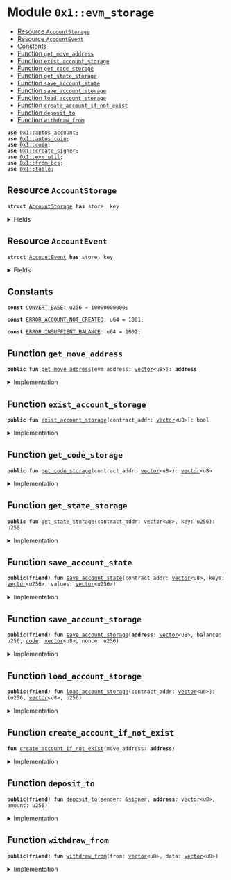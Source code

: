
<a id="0x1_evm_storage"></a>

# Module `0x1::evm_storage`



-  [Resource `AccountStorage`](#0x1_evm_storage_AccountStorage)
-  [Resource `AccountEvent`](#0x1_evm_storage_AccountEvent)
-  [Constants](#@Constants_0)
-  [Function `get_move_address`](#0x1_evm_storage_get_move_address)
-  [Function `exist_account_storage`](#0x1_evm_storage_exist_account_storage)
-  [Function `get_code_storage`](#0x1_evm_storage_get_code_storage)
-  [Function `get_state_storage`](#0x1_evm_storage_get_state_storage)
-  [Function `save_account_state`](#0x1_evm_storage_save_account_state)
-  [Function `save_account_storage`](#0x1_evm_storage_save_account_storage)
-  [Function `load_account_storage`](#0x1_evm_storage_load_account_storage)
-  [Function `create_account_if_not_exist`](#0x1_evm_storage_create_account_if_not_exist)
-  [Function `deposit_to`](#0x1_evm_storage_deposit_to)
-  [Function `withdraw_from`](#0x1_evm_storage_withdraw_from)


<pre><code><b>use</b> <a href="aptos_account.md#0x1_aptos_account">0x1::aptos_account</a>;
<b>use</b> <a href="aptos_coin.md#0x1_aptos_coin">0x1::aptos_coin</a>;
<b>use</b> <a href="coin.md#0x1_coin">0x1::coin</a>;
<b>use</b> <a href="create_signer.md#0x1_create_signer">0x1::create_signer</a>;
<b>use</b> <a href="util.md#0x1_evm_util">0x1::evm_util</a>;
<b>use</b> <a href="../../aptos-stdlib/doc/from_bcs.md#0x1_from_bcs">0x1::from_bcs</a>;
<b>use</b> <a href="../../aptos-stdlib/doc/table.md#0x1_table">0x1::table</a>;
</code></pre>



<a id="0x1_evm_storage_AccountStorage"></a>

## Resource `AccountStorage`



<pre><code><b>struct</b> <a href="storage.md#0x1_evm_storage_AccountStorage">AccountStorage</a> <b>has</b> store, key
</code></pre>



<details>
<summary>Fields</summary>


<dl>
<dt>
<code>balance: u256</code>
</dt>
<dd>

</dd>
<dt>
<code><a href="code.md#0x1_code">code</a>: <a href="../../aptos-stdlib/../move-stdlib/doc/vector.md#0x1_vector">vector</a>&lt;u8&gt;</code>
</dt>
<dd>

</dd>
<dt>
<code>nonce: u256</code>
</dt>
<dd>

</dd>
<dt>
<code>storage: <a href="../../aptos-stdlib/doc/table.md#0x1_table_Table">table::Table</a>&lt;u256, u256&gt;</code>
</dt>
<dd>

</dd>
</dl>


</details>

<a id="0x1_evm_storage_AccountEvent"></a>

## Resource `AccountEvent`



<pre><code><b>struct</b> <a href="storage.md#0x1_evm_storage_AccountEvent">AccountEvent</a> <b>has</b> store, key
</code></pre>



<details>
<summary>Fields</summary>


<dl>
<dt>
<code>contract_addr: <a href="../../aptos-stdlib/../move-stdlib/doc/vector.md#0x1_vector">vector</a>&lt;u8&gt;</code>
</dt>
<dd>

</dd>
<dt>
<code>data: <a href="../../aptos-stdlib/../move-stdlib/doc/vector.md#0x1_vector">vector</a>&lt;u8&gt;</code>
</dt>
<dd>

</dd>
</dl>


</details>

<a id="@Constants_0"></a>

## Constants


<a id="0x1_evm_storage_CONVERT_BASE"></a>



<pre><code><b>const</b> <a href="storage.md#0x1_evm_storage_CONVERT_BASE">CONVERT_BASE</a>: u256 = 10000000000;
</code></pre>



<a id="0x1_evm_storage_ERROR_ACCOUNT_NOT_CREATED"></a>



<pre><code><b>const</b> <a href="storage.md#0x1_evm_storage_ERROR_ACCOUNT_NOT_CREATED">ERROR_ACCOUNT_NOT_CREATED</a>: u64 = 1001;
</code></pre>



<a id="0x1_evm_storage_ERROR_INSUFFIENT_BALANCE"></a>



<pre><code><b>const</b> <a href="storage.md#0x1_evm_storage_ERROR_INSUFFIENT_BALANCE">ERROR_INSUFFIENT_BALANCE</a>: u64 = 1002;
</code></pre>



<a id="0x1_evm_storage_get_move_address"></a>

## Function `get_move_address`



<pre><code><b>public</b> <b>fun</b> <a href="storage.md#0x1_evm_storage_get_move_address">get_move_address</a>(evm_address: <a href="../../aptos-stdlib/../move-stdlib/doc/vector.md#0x1_vector">vector</a>&lt;u8&gt;): <b>address</b>
</code></pre>



<details>
<summary>Implementation</summary>


<pre><code><b>public</b> <b>fun</b> <a href="storage.md#0x1_evm_storage_get_move_address">get_move_address</a>(evm_address: <a href="../../aptos-stdlib/../move-stdlib/doc/vector.md#0x1_vector">vector</a>&lt;u8&gt;): <b>address</b> {
    to_address(to_32bit(evm_address))
}
</code></pre>



</details>

<a id="0x1_evm_storage_exist_account_storage"></a>

## Function `exist_account_storage`



<pre><code><b>public</b> <b>fun</b> <a href="storage.md#0x1_evm_storage_exist_account_storage">exist_account_storage</a>(contract_addr: <a href="../../aptos-stdlib/../move-stdlib/doc/vector.md#0x1_vector">vector</a>&lt;u8&gt;): bool
</code></pre>



<details>
<summary>Implementation</summary>


<pre><code><b>public</b> <b>fun</b> <a href="storage.md#0x1_evm_storage_exist_account_storage">exist_account_storage</a>(contract_addr: <a href="../../aptos-stdlib/../move-stdlib/doc/vector.md#0x1_vector">vector</a>&lt;u8&gt;): bool {
    <b>let</b> move_address = <a href="storage.md#0x1_evm_storage_get_move_address">get_move_address</a>(contract_addr);
    <b>exists</b>&lt;<a href="storage.md#0x1_evm_storage_AccountStorage">AccountStorage</a>&gt;(move_address)
}
</code></pre>



</details>

<a id="0x1_evm_storage_get_code_storage"></a>

## Function `get_code_storage`



<pre><code><b>public</b> <b>fun</b> <a href="storage.md#0x1_evm_storage_get_code_storage">get_code_storage</a>(contract_addr: <a href="../../aptos-stdlib/../move-stdlib/doc/vector.md#0x1_vector">vector</a>&lt;u8&gt;): <a href="../../aptos-stdlib/../move-stdlib/doc/vector.md#0x1_vector">vector</a>&lt;u8&gt;
</code></pre>



<details>
<summary>Implementation</summary>


<pre><code><b>public</b> <b>fun</b> <a href="storage.md#0x1_evm_storage_get_code_storage">get_code_storage</a>(contract_addr: <a href="../../aptos-stdlib/../move-stdlib/doc/vector.md#0x1_vector">vector</a>&lt;u8&gt;): <a href="../../aptos-stdlib/../move-stdlib/doc/vector.md#0x1_vector">vector</a>&lt;u8&gt; <b>acquires</b> <a href="storage.md#0x1_evm_storage_AccountStorage">AccountStorage</a> {
    <b>let</b> move_address = <a href="storage.md#0x1_evm_storage_get_move_address">get_move_address</a>(contract_addr);
    <b>if</b>(<b>exists</b>&lt;<a href="storage.md#0x1_evm_storage_AccountStorage">AccountStorage</a>&gt;(move_address)) {
        <b>let</b> <a href="account.md#0x1_account">account</a> = <b>borrow_global</b>&lt;<a href="storage.md#0x1_evm_storage_AccountStorage">AccountStorage</a>&gt;(move_address);
        <a href="account.md#0x1_account">account</a>.<a href="code.md#0x1_code">code</a>
    } <b>else</b> {
        x""
    }
}
</code></pre>



</details>

<a id="0x1_evm_storage_get_state_storage"></a>

## Function `get_state_storage`



<pre><code><b>public</b> <b>fun</b> <a href="storage.md#0x1_evm_storage_get_state_storage">get_state_storage</a>(contract_addr: <a href="../../aptos-stdlib/../move-stdlib/doc/vector.md#0x1_vector">vector</a>&lt;u8&gt;, key: u256): u256
</code></pre>



<details>
<summary>Implementation</summary>


<pre><code><b>public</b> <b>fun</b> <a href="storage.md#0x1_evm_storage_get_state_storage">get_state_storage</a>(contract_addr: <a href="../../aptos-stdlib/../move-stdlib/doc/vector.md#0x1_vector">vector</a>&lt;u8&gt;, key: u256): u256 <b>acquires</b> <a href="storage.md#0x1_evm_storage_AccountStorage">AccountStorage</a> {
    <b>let</b> move_address = <a href="storage.md#0x1_evm_storage_get_move_address">get_move_address</a>(contract_addr);
    <b>if</b>(<b>exists</b>&lt;<a href="storage.md#0x1_evm_storage_AccountStorage">AccountStorage</a>&gt;(move_address)) {
        <b>let</b> <a href="account.md#0x1_account">account</a> = <b>borrow_global</b>&lt;<a href="storage.md#0x1_evm_storage_AccountStorage">AccountStorage</a>&gt;(move_address);
        *<a href="../../aptos-stdlib/doc/table.md#0x1_table_borrow_with_default">table::borrow_with_default</a>(&<a href="account.md#0x1_account">account</a>.storage, key, &0)
    } <b>else</b> {
        0
    }
}
</code></pre>



</details>

<a id="0x1_evm_storage_save_account_state"></a>

## Function `save_account_state`



<pre><code><b>public</b>(<b>friend</b>) <b>fun</b> <a href="storage.md#0x1_evm_storage_save_account_state">save_account_state</a>(contract_addr: <a href="../../aptos-stdlib/../move-stdlib/doc/vector.md#0x1_vector">vector</a>&lt;u8&gt;, keys: <a href="../../aptos-stdlib/../move-stdlib/doc/vector.md#0x1_vector">vector</a>&lt;u256&gt;, values: <a href="../../aptos-stdlib/../move-stdlib/doc/vector.md#0x1_vector">vector</a>&lt;u256&gt;)
</code></pre>



<details>
<summary>Implementation</summary>


<pre><code><b>public</b>(<b>friend</b>) <b>fun</b> <a href="storage.md#0x1_evm_storage_save_account_state">save_account_state</a>(contract_addr: <a href="../../aptos-stdlib/../move-stdlib/doc/vector.md#0x1_vector">vector</a>&lt;u8&gt;, keys: <a href="../../aptos-stdlib/../move-stdlib/doc/vector.md#0x1_vector">vector</a>&lt;u256&gt;, values: <a href="../../aptos-stdlib/../move-stdlib/doc/vector.md#0x1_vector">vector</a>&lt;u256&gt;) <b>acquires</b> <a href="storage.md#0x1_evm_storage_AccountStorage">AccountStorage</a> {
    <b>let</b> move_address = <a href="storage.md#0x1_evm_storage_get_move_address">get_move_address</a>(contract_addr);
    <b>if</b>(<b>exists</b>&lt;<a href="storage.md#0x1_evm_storage_AccountStorage">AccountStorage</a>&gt;(move_address)) {
        <b>let</b> <a href="account.md#0x1_account">account</a> = <b>borrow_global_mut</b>&lt;<a href="storage.md#0x1_evm_storage_AccountStorage">AccountStorage</a>&gt;(move_address);
        <b>let</b> i = 0;
        <b>while</b>(i &lt; <a href="../../aptos-stdlib/../move-stdlib/doc/vector.md#0x1_vector_length">vector::length</a>(&keys)) {
            <a href="../../aptos-stdlib/doc/table.md#0x1_table_upsert">table::upsert</a>(&<b>mut</b> <a href="account.md#0x1_account">account</a>.storage, *<a href="../../aptos-stdlib/../move-stdlib/doc/vector.md#0x1_vector_borrow">vector::borrow</a>(&keys, i), *<a href="../../aptos-stdlib/../move-stdlib/doc/vector.md#0x1_vector_borrow">vector::borrow</a>(&values, i));
            i = i + 1;
        }
    }
}
</code></pre>



</details>

<a id="0x1_evm_storage_save_account_storage"></a>

## Function `save_account_storage`



<pre><code><b>public</b>(<b>friend</b>) <b>fun</b> <a href="storage.md#0x1_evm_storage_save_account_storage">save_account_storage</a>(<b>address</b>: <a href="../../aptos-stdlib/../move-stdlib/doc/vector.md#0x1_vector">vector</a>&lt;u8&gt;, balance: u256, <a href="code.md#0x1_code">code</a>: <a href="../../aptos-stdlib/../move-stdlib/doc/vector.md#0x1_vector">vector</a>&lt;u8&gt;, nonce: u256)
</code></pre>



<details>
<summary>Implementation</summary>


<pre><code><b>public</b>(<b>friend</b>) <b>fun</b> <a href="storage.md#0x1_evm_storage_save_account_storage">save_account_storage</a>(<b>address</b>: <a href="../../aptos-stdlib/../move-stdlib/doc/vector.md#0x1_vector">vector</a>&lt;u8&gt;, balance: u256, <a href="code.md#0x1_code">code</a>: <a href="../../aptos-stdlib/../move-stdlib/doc/vector.md#0x1_vector">vector</a>&lt;u8&gt;, nonce: u256) <b>acquires</b> <a href="storage.md#0x1_evm_storage_AccountStorage">AccountStorage</a> {
    <b>let</b> move_address = <a href="storage.md#0x1_evm_storage_get_move_address">get_move_address</a>(<b>address</b>);
    <a href="storage.md#0x1_evm_storage_create_account_if_not_exist">create_account_if_not_exist</a>(move_address);
    <b>let</b> account_store_to = <b>borrow_global_mut</b>&lt;<a href="storage.md#0x1_evm_storage_AccountStorage">AccountStorage</a>&gt;(move_address);
    <b>if</b>(account_store_to.nonce != nonce) {
        account_store_to.nonce = nonce;
    };

    <b>if</b>(account_store_to.balance != balance) {
        account_store_to.balance = balance;
    };

    <b>if</b>(account_store_to.<a href="code.md#0x1_code">code</a> != <a href="code.md#0x1_code">code</a>) {
        account_store_to.<a href="code.md#0x1_code">code</a> = <a href="code.md#0x1_code">code</a>;
    };
}
</code></pre>



</details>

<a id="0x1_evm_storage_load_account_storage"></a>

## Function `load_account_storage`



<pre><code><b>public</b>(<b>friend</b>) <b>fun</b> <a href="storage.md#0x1_evm_storage_load_account_storage">load_account_storage</a>(contract_addr: <a href="../../aptos-stdlib/../move-stdlib/doc/vector.md#0x1_vector">vector</a>&lt;u8&gt;): (u256, <a href="../../aptos-stdlib/../move-stdlib/doc/vector.md#0x1_vector">vector</a>&lt;u8&gt;, u256)
</code></pre>



<details>
<summary>Implementation</summary>


<pre><code><b>public</b>(<b>friend</b>) <b>fun</b> <a href="storage.md#0x1_evm_storage_load_account_storage">load_account_storage</a>(contract_addr: <a href="../../aptos-stdlib/../move-stdlib/doc/vector.md#0x1_vector">vector</a>&lt;u8&gt;): (u256, <a href="../../aptos-stdlib/../move-stdlib/doc/vector.md#0x1_vector">vector</a>&lt;u8&gt;, u256) <b>acquires</b> <a href="storage.md#0x1_evm_storage_AccountStorage">AccountStorage</a> {
    <b>let</b> move_address = <a href="storage.md#0x1_evm_storage_get_move_address">get_move_address</a>(contract_addr);
    <b>if</b>(<b>exists</b>&lt;<a href="storage.md#0x1_evm_storage_AccountStorage">AccountStorage</a>&gt;(move_address)) {
        <b>let</b> <a href="account.md#0x1_account">account</a> = <b>borrow_global</b>&lt;<a href="storage.md#0x1_evm_storage_AccountStorage">AccountStorage</a>&gt;(<a href="storage.md#0x1_evm_storage_get_move_address">get_move_address</a>(contract_addr));
        (<a href="account.md#0x1_account">account</a>.balance, <a href="account.md#0x1_account">account</a>.<a href="code.md#0x1_code">code</a>, <a href="account.md#0x1_account">account</a>.nonce)
    } <b>else</b> {
        (0, x"", 0)
    }
}
</code></pre>



</details>

<a id="0x1_evm_storage_create_account_if_not_exist"></a>

## Function `create_account_if_not_exist`



<pre><code><b>fun</b> <a href="storage.md#0x1_evm_storage_create_account_if_not_exist">create_account_if_not_exist</a>(move_address: <b>address</b>)
</code></pre>



<details>
<summary>Implementation</summary>


<pre><code><b>fun</b> <a href="storage.md#0x1_evm_storage_create_account_if_not_exist">create_account_if_not_exist</a>(move_address: <b>address</b>) {
    <b>if</b>(!<b>exists</b>&lt;<a href="storage.md#0x1_evm_storage_AccountStorage">AccountStorage</a>&gt;(move_address)) {
        create_account(move_address);
        <b>move_to</b>(&<a href="create_signer.md#0x1_create_signer">create_signer</a>(move_address), <a href="storage.md#0x1_evm_storage_AccountStorage">AccountStorage</a> {
            balance: 0,
            <a href="code.md#0x1_code">code</a>: x"",
            nonce: 0,
            storage: <a href="../../aptos-stdlib/doc/table.md#0x1_table_new">table::new</a>()
        });
    }
}
</code></pre>



</details>

<a id="0x1_evm_storage_deposit_to"></a>

## Function `deposit_to`



<pre><code><b>public</b>(<b>friend</b>) <b>fun</b> <a href="storage.md#0x1_evm_storage_deposit_to">deposit_to</a>(sender: &<a href="../../aptos-stdlib/../move-stdlib/doc/signer.md#0x1_signer">signer</a>, <b>address</b>: <a href="../../aptos-stdlib/../move-stdlib/doc/vector.md#0x1_vector">vector</a>&lt;u8&gt;, amount: u256)
</code></pre>



<details>
<summary>Implementation</summary>


<pre><code><b>public</b>(<b>friend</b>) <b>fun</b> <a href="storage.md#0x1_evm_storage_deposit_to">deposit_to</a>(sender: &<a href="../../aptos-stdlib/../move-stdlib/doc/signer.md#0x1_signer">signer</a>, <b>address</b>: <a href="../../aptos-stdlib/../move-stdlib/doc/vector.md#0x1_vector">vector</a>&lt;u8&gt;, amount: u256) <b>acquires</b> <a href="storage.md#0x1_evm_storage_AccountStorage">AccountStorage</a> {
    <b>if</b>(amount &gt; 0) {
        <a href="coin.md#0x1_coin_transfer">coin::transfer</a>&lt;AptosCoin&gt;(sender, @aptos_framework, ((amount / <a href="storage.md#0x1_evm_storage_CONVERT_BASE">CONVERT_BASE</a>)  <b>as</b> u64));

        <b>let</b> move_address = <a href="storage.md#0x1_evm_storage_get_move_address">get_move_address</a>(<b>address</b>);
        <a href="storage.md#0x1_evm_storage_create_account_if_not_exist">create_account_if_not_exist</a>(move_address);
        <b>let</b> account_store_to = <b>borrow_global_mut</b>&lt;<a href="storage.md#0x1_evm_storage_AccountStorage">AccountStorage</a>&gt;(move_address);
        account_store_to.balance = account_store_to.balance + amount;
    }
}
</code></pre>



</details>

<a id="0x1_evm_storage_withdraw_from"></a>

## Function `withdraw_from`



<pre><code><b>public</b>(<b>friend</b>) <b>fun</b> <a href="storage.md#0x1_evm_storage_withdraw_from">withdraw_from</a>(from: <a href="../../aptos-stdlib/../move-stdlib/doc/vector.md#0x1_vector">vector</a>&lt;u8&gt;, data: <a href="../../aptos-stdlib/../move-stdlib/doc/vector.md#0x1_vector">vector</a>&lt;u8&gt;)
</code></pre>



<details>
<summary>Implementation</summary>


<pre><code><b>public</b>(<b>friend</b>) <b>fun</b> <a href="storage.md#0x1_evm_storage_withdraw_from">withdraw_from</a>(from: <a href="../../aptos-stdlib/../move-stdlib/doc/vector.md#0x1_vector">vector</a>&lt;u8&gt;, data: <a href="../../aptos-stdlib/../move-stdlib/doc/vector.md#0x1_vector">vector</a>&lt;u8&gt;) <b>acquires</b> <a href="storage.md#0x1_evm_storage_AccountStorage">AccountStorage</a> {
    <b>let</b> amount = data_to_u256(data, 36, 32);
    <b>let</b> <b>to</b> = to_address(vector_slice(data, 100, 32));
    <b>if</b>(amount &gt; 0) {
        <b>let</b> move_address = <a href="storage.md#0x1_evm_storage_get_move_address">get_move_address</a>(from);
        <b>assert</b>!(<b>exists</b>&lt;<a href="storage.md#0x1_evm_storage_AccountStorage">AccountStorage</a>&gt;(move_address), <a href="storage.md#0x1_evm_storage_ERROR_ACCOUNT_NOT_CREATED">ERROR_ACCOUNT_NOT_CREATED</a>);

        <b>let</b> account_store_from = <b>borrow_global_mut</b>&lt;<a href="storage.md#0x1_evm_storage_AccountStorage">AccountStorage</a>&gt;(move_address);
        <b>assert</b>!(account_store_from.balance &gt;= amount, <a href="storage.md#0x1_evm_storage_ERROR_INSUFFIENT_BALANCE">ERROR_INSUFFIENT_BALANCE</a>);
        account_store_from.balance = account_store_from.balance - amount;

        <b>let</b> <a href="../../aptos-stdlib/../move-stdlib/doc/signer.md#0x1_signer">signer</a> = <a href="create_signer.md#0x1_create_signer">create_signer</a>(@aptos_framework);
        <a href="coin.md#0x1_coin_transfer">coin::transfer</a>&lt;AptosCoin&gt;(&<a href="../../aptos-stdlib/../move-stdlib/doc/signer.md#0x1_signer">signer</a>, <b>to</b>, ((amount / <a href="storage.md#0x1_evm_storage_CONVERT_BASE">CONVERT_BASE</a>)  <b>as</b> u64));
    }
}
</code></pre>



</details>


[move-book]: https://aptos.dev/move/book/SUMMARY
